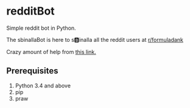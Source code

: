 # redditBot

Simple reddit bot in Python.

The sbinallaBot is here to s🅱️inalla all the reddit users at [r/formuladank](https://www.reddit.com/r/formuladank)

Crazy amount of help from [this link.](http://pythonforengineers.com/build-a-reddit-bot-part-1/)

## Prerequisites

1. Python 3.4 and above
2. pip
3. praw
